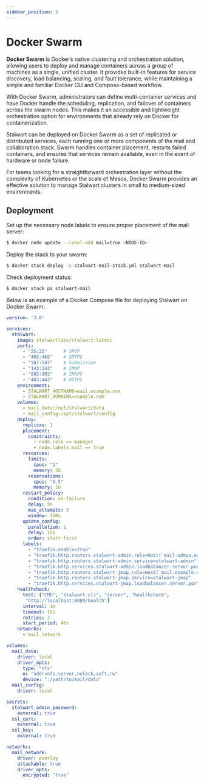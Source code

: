 ```yaml
---
sidebar_position: 3
---
```


# Docker Swarm

**Docker Swarm** is Docker’s native clustering and orchestration solution, allowing users to deploy and manage containers across a group of machines as a single, unified cluster. It provides built-in features for service discovery, load balancing, scaling, and fault tolerance, while maintaining a simple and familiar Docker CLI and Compose-based workflow.

With Docker Swarm, administrators can define multi-container services and have Docker handle the scheduling, replication, and failover of containers across the swarm nodes. This makes it an accessible and lightweight orchestration option for environments that already rely on Docker for containerization.

Stalwart can be deployed on Docker Swarm as a set of replicated or distributed services, each running one or more components of the mail and collaboration stack. Swarm handles container placement, restarts failed containers, and ensures that services remain available, even in the event of hardware or node failure.

For teams looking for a straightforward orchestration layer without the complexity of Kubernetes or the scale of Mesos, Docker Swarm provides an effective solution to manage Stalwart clusters in small to medium-sized environments.

## Deployment

Set up the necessary node labels to ensure proper placement of the mail server:

```bash
$ docker node update --label-add mail=true <NODE-ID>
```

Deploy the stack to your swarm:

```bash
$ docker stack deploy -c stalwart-mail-stack.yml stalwart-mail
```

Check deployment status:

```bash
$ docker stack ps stalwart-mail
```

Below is an example of a Docker Compose file for deploying Stalwart on Docker Swarm:

```yaml
version: '3.8'

services:
  stalwart:
    image: stalwartlabs/stalwart:latest
    ports:
      - "25:25"      # SMTP
      - "465:465"    # SMTPS
      - "587:587"    # Submission
      - "143:143"    # IMAP
      - "993:993"    # IMAPS
      - "443:443"    # HTTPS
    environment:
      - STALWART_HOSTNAME=mail.example.com
      - STALWART_DOMAINS=example.com
    volumes:
      - mail_data:/opt/stalwart/data
      - mail_config:/opt/stalwart/config
    deploy:
      replicas: 1
      placement:
        constraints:
          - node.role == manager
          - node.labels.mail == true
      resources:
        limits:
          cpus: "1"
          memory: 2G
        reservations:
          cpus: "0.5"
          memory: 1G
      restart_policy:
        condition: on-failure
        delay: 5s
        max_attempts: 3
        window: 120s
      update_config:
        parallelism: 1
        delay: 10s
        order: start-first
      labels:
        - "traefik.enable=true"
        - "traefik.http.routers.stalwart-admin.rule=Host(`mail-admin.example.com`)"
        - "traefik.http.routers.stalwart-admin.service=stalwart-admin"
        - "traefik.http.services.stalwart-admin.loadbalancer.server.port=8080"
        - "traefik.http.routers.stalwart-jmap.rule=Host(`mail.example.com`) && PathPrefix(`/jmap`)"
        - "traefik.http.routers.stalwart-jmap.service=stalwart-jmap"
        - "traefik.http.services.stalwart-jmap.loadbalancer.server.port=8000"
    healthcheck:
      test: ["CMD", "stalwart-cli", "server", "healthcheck",
       "http://localhost:8080/health"]
      interval: 1m
      timeout: 10s
      retries: 3
      start_period: 40s
    networks:
      - mail_network

volumes:
  mail_data:
    driver: local
    driver_opts:
      type: "nfs"
      o: "addr=nfs-server,nolock,soft,rw"
      device: ":/path/to/mail/data"
  mail_config:
    driver: local

secrets:
  stalwart_admin_password:
    external: true
  ssl_cert:
    external: true
  ssl_key:
    external: true

networks:
  mail_network:
    driver: overlay
    attachable: true
    driver_opts:
      encrypted: "true"
```
